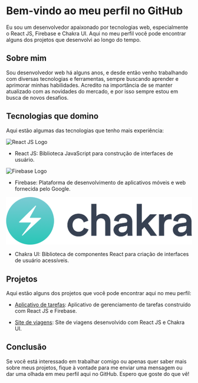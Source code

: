 # Bem-vindo ao meu perfil no GitHub

Eu sou um desenvolvedor apaixonado por tecnologias web, especialmente o React JS, Firebase e Chakra UI. Aqui no meu perfil você pode encontrar alguns dos projetos que desenvolvi ao longo do tempo.

## Sobre mim

Sou desenvolvedor web há alguns anos, e desde então venho trabalhando com diversas tecnologias e ferramentas, sempre buscando aprender e aprimorar minhas habilidades. Acredito na importância de se manter atualizado com as novidades do mercado, e por isso sempre estou em busca de novos desafios.

## Tecnologias que domino

Aqui estão algumas das tecnologias que tenho mais experiência:

![React JS Logo](https://upload.wikimedia.org/wikipedia/commons/a/a7/React-icon.svg)
- React JS: Biblioteca JavaScript para construção de interfaces de usuário.

![Firebase Logo](https://firebase.google.com/downloads/brand-guidelines/SVG/logo-logomark.svg)
- Firebase: Plataforma de desenvolvimento de aplicativos móveis e web fornecida pelo Google.

![Chakra UI Logo](https://raw.githubusercontent.com/chakra-ui/chakra-ui/main/media/logo-colored@2x.png?raw=true)
- Chakra UI: Biblioteca de componentes React para criação de interfaces de usuário acessíveis.

## Projetos

Aqui estão alguns dos projetos que você pode encontrar aqui no meu perfil:

- [Aplicativo de tarefas](https://github.com/seu-usuario/todo-app): Aplicativo de gerenciamento de tarefas construído com React JS e Firebase.

- [Site de viagens](https://github.com/seu-usuario/travel-site): Site de viagens desenvolvido com React JS e Chakra UI.

## Conclusão

Se você está interessado em trabalhar comigo ou apenas quer saber mais sobre meus projetos, fique à vontade para me enviar uma mensagem ou dar uma olhada em meu perfil aqui no GitHub. Espero que goste do que vê!
